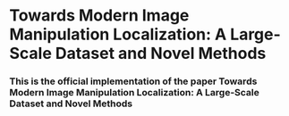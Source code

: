 # Towards Modern Image Manipulation Localization: A Large-Scale Dataset and Novel Methods

### This is the official implementation of the paper Towards Modern Image Manipulation Localization: A Large-Scale Dataset and Novel Methods

